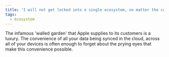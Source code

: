 ```yaml
---
title: 'I will not get locked into a single ecosystem, no matter the convenience.'
tags:
  - ecosystem
---
```

The infamous 'walled garden' that Apple supplies to its customers is a luxury. The convenience of all your data being synced in the cloud, across all of your devices is often enough to forget about the prying eyes that make this convenience possible.
